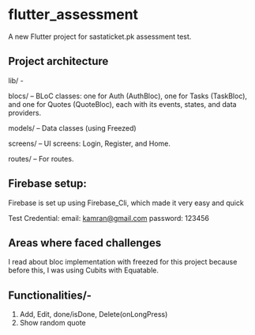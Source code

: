 # flutter_assessment 

A new Flutter project for sastaticket.pk assessment test.

## Project architecture

lib/ -

  blocs/ – BLoC classes: one for Auth (AuthBloc), one for Tasks (TaskBloc), and one for Quotes (QuoteBloc), each with its events, states, and data providers.
  
  models/ – Data classes (using Freezed)
  
  screens/ – UI screens: Login, Register, and Home.
  
  routes/ – For routes.


## Firebase setup:

  Firebase is set up using Firebase_Cli, which made it very easy and quick

  Test Credential:   email:  kamran@gmail.com  password: 123456

## Areas where faced challenges

  I read about bloc implementation with freezed for this project because before this, I was using Cubits with Equatable.

## Functionalities/-

  1. Add, Edit, done/isDone, Delete(onLongPress)
  2. Show random quote
